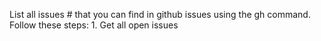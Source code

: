 List all issues # that you can find in github issues using the gh command. Follow these steps: 1. Get all open issues
